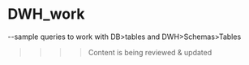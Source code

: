 # DWH_work
--sample queries to work with DB>tables and DWH>Schemas>Tables

>>>> Content is being reviewed & updated